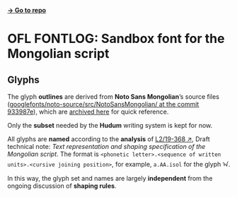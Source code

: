 [**→ Go to repo**](https://github.com/lianghai/mongolian/tree/master/sandbox-font)

# OFL FONTLOG: Sandbox font for the Mongolian script

## Glyphs

The glyph **outlines** are derived from **Noto Sans Mongolian**’s source files ([googlefonts/noto-source/src/NotoSansMongolian/ at the commit 933987e](https://github.com/googlefonts/noto-source/tree/933987e2509b9ae5192420a8296f330c25df7652/src/NotoSansMongolian)), which are [archived here](https://github.com/lianghai/mongolian/tree/master/sandbox-font/reference/NotoSansMongolian) for quick reference.

Only the **subset** needed by the **Hudum** writing system is kept for now.

All glyphs are **named** according to the **analysis** of [L2/19-368 ↗](https://www.unicode.org/L2/L2019/19368-draft-utn-mongolian.pdf), Draft technical note: _Text representation and shaping specification of the Mongolian script_. The format is `<phonetic letter>.<sequence of written units>.<cursive joining position>`, for example, `a.AA.isol` for the glyph ᠠ.

In this way, the glyph set and names are largely **independent** from the ongoing discussion of **shaping rules**.
